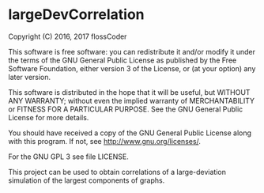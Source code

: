 # largeDevCorrelation

Copyright (C) 2016, 2017 flossCoder

This software is free software: you can redistribute it and/or modify it under the terms of the GNU General Public License as published by the Free Software Foundation, either version 3 of the License, or (at your option) any later version.

This software is distributed in the hope that it will be useful, but WITHOUT ANY WARRANTY; without even the implied warranty of MERCHANTABILITY or FITNESS FOR A PARTICULAR PURPOSE. See the GNU General Public License for more details.

You should have received a copy of the GNU General Public License along with this program. If not, see http://www.gnu.org/licenses/.

For the GNU GPL 3 see file LICENSE.

This project can be used to obtain correlations of a large-deviation simulation of the largest components of graphs.
